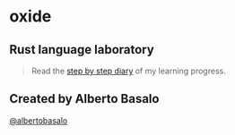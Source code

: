 # oxide

## Rust language laboratory


> Read the [step by step diary](https://github.com/AtomicBuilders/oxyde/blob/main/docs/index.md) of my learning progress.



## Created by Alberto Basalo

[@albertobasalo](https://twitter.com/albertobasalo)